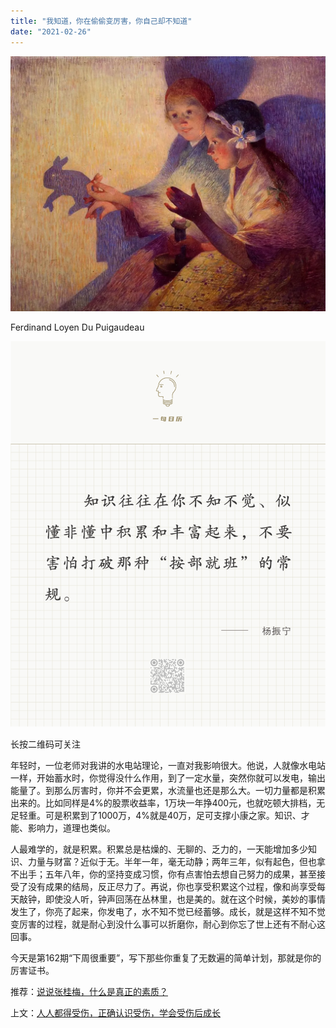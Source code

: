 ```yaml
---
title: "我知道，你在偷偷变厉害，你自己却不知道"
date: "2021-02-26"
---
```


![连岳文章](images/连岳文章picture-29.jpg)

 Ferdinand Loyen Du Puigaudeau

  

![连岳文章](images/连岳文章picture-30.jpg)

长按二维码可关注

  

年轻时，一位老师对我讲的水电站理论，一直对我影响很大。他说，人就像水电站一样，开始蓄水时，你觉得没什么作用，到了一定水量，突然你就可以发电，输出能量了。到那么厉害时，你并不会更累，水流量也还是那么大。一切力量都是积累出来的。比如同样是4%的股票收益率，1万块一年挣400元，也就吃顿大排档，无足轻重。可是积累到了1000万，4%就是40万，足可支撑小康之家。知识、才能、影响力，道理也类似。

  

人最难学的，就是积累。积累总是枯燥的、无聊的、乏力的，一天能增加多少知识、力量与财富？近似于无。半年一年，毫无动静；两年三年，似有起色，但也拿不出手；五年八年，你的坚持变成习惯，你有点害怕去想自己努力的成果，甚至接受了没有成果的结局，反正尽力了。再说，你也享受积累这个过程，像和尚享受每天敲钟，即使没人听，钟声回荡在丛林里，也是美的。就在这个时候，美妙的事情发生了，你亮了起来，你发电了，水不知不觉已经蓄够。成长，就是这样不知不觉变厉害的过程，就是耐心到没什么事可以折磨你，耐心到你忘了世上还有不耐心这回事。

  

今天是第162期“下周很重要”，写下那些你重复了无数遍的简单计划，那就是你的厉害证书。

  

推荐：[说说张桂梅，什么是真正的素质？](http://mp.weixin.qq.com/s?__biz=MjM5NDU0Mjk2MQ==&mid=2651648637&idx=1&sn=3a2c64d76d2934a6cb2466617dfda28c&chksm=bd7e76638a09ff75c6f59157dbdfbbec15f148eb7b4adf46ba7fe9eeeaa3da4205d2e4cb6c16&scene=21#wechat_redirect)  

上文：[人人都得受伤，正确认识受伤，学会受伤后成长](http://mp.weixin.qq.com/s?__biz=MjM5NDU0Mjk2MQ==&mid=2651684508&idx=1&sn=32ed7aefd2a4b2f4efa1e6bde3b79bcf&chksm=bd7ffa828a087394c9706fa34ab28c7bca72b3f5ed9d250c13dcdb8a8ab19801acd65b434b05&scene=21#wechat_redirect)
